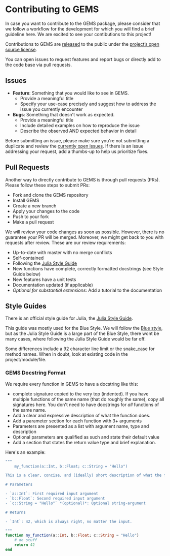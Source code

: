 # Contributing to GEMS

In case you want to contribute to the GEMS package, please consider that we follow a workflow for the development for which you will find a brief guideline here.
We are excited to see your contibutions to this project!

Contributions to GEMS are [released](https://help.github.com/articles/github-terms-of-service/#6-contributions-under-repository-license) to the public under the [project’s open source license](https://github.com/IMMIDD/GEMS/blob/f711885e4497a6162a4aeec6459d77835f25a212/LICENSE).

You can open issues to request features and report bugs or directly add to the code base via pull requests.

## Issues

- **Feature**: Something that you would like to see in GEMS.
  - Provide a meaningful title
  - Specify your use-case precisely and suggest how to address the issue you currently encounter
- **Bugs**: Something that doesn't work as expected.
  - Provide a meaningful title
  - Include detailed examples on how to reproduce the issue
  - Describe the observed AND expected behavior in detail 

Before submitting an issue, please make sure you're not submitting a duplicate and review the [currently open issues](https://github.com/IMMIDD/GEMS/issues).
If there is an issue addressing your request, add a thumbs-up to help us prioritize fixes.

## Pull Requests

Another way to directly contribute to GEMS is through pull requests (PRs).
Please follow these steps to submit PRs:

- Fork and clone the GEMS repository
- Install GEMS
- Create a new branch
- Apply your changes to the code
- Push to your fork
- Make a pull request

We will review your code changes as soon as possible.
However, there is no guarantee your PR will be merged.
Moreover, we might get back to you with requests after review.
These are our review requirements:

- Up-to-date with master with no merge conflicts
- Self-contained
- Following the [Julia Style Guide](https://docs.julialang.org/en/v1/manual/style-guide/)
- New functions have complete, correctly formatted docstrings (see Style Guide below)
- New features have a unit tests
- Documentation updated (if applicable)
- *Optional for substantial extensions*: Add a tutorial to the documentation

## Style Guides
There is an official style guide for Julia, the [Julia Style Guide](https://docs.julialang.org/en/v1/manual/style-guide/).


This guide was mostly used for the Blue Style.
We will follow the [Blue style](https://github.com/invenia/BlueStyle), but as the Julia Style Guide is a large part of the Blue Style, there wont be many cases, where following the Julia Style Guide would be far off.

Some differences include a 92 character line limit or the snake_case for method names. When in doubt, look at existing code in the project/module/file.

### GEMS Docstring Format

We require every function in GEMS to have a docstring like this:

- complete signature copied to the very top (indented).
  If you have multiple functions of the same name (that do roughly the same), copy all signatures here.
  You don't need to have docstrings for *all* functions of the same name.
- Add a clear and expressive description of what the function does.
- Add a parameter section for each function with 3+ arguments
- Parameters are presented as a list with argument name, type and description
- Optional parameters are qualified as such and state their default value
- Add a section that states the return value type and brief explanation.

Here's an example:

```julia
"""
    my_function(a::Int, b::Float; c::String = "Hello")

This is a clear, concise, and (ideally) short description of what the function does.

# Parameters

- `a::Int`: First required input argument
- `b::Float`: Second required input argument
- `c::String = "Hello"` *(optional)*: Optional string-argument

# Returns

- `Int`: 42, which is always right, no matter the input.

"""
function my_function(a::Int, b::Float; c::String = "Hello")
    # do stuff
    return 42
end
```
